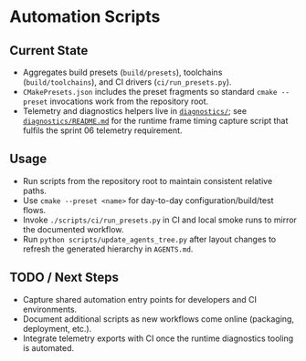 # Automation Scripts

## Current State

- Aggregates build presets (`build/presets`), toolchains (`build/toolchains`), and CI drivers (`ci/run_presets.py`).
- `CMakePresets.json` includes the preset fragments so standard `cmake --preset` invocations work from the repository root.
- Telemetry and diagnostics helpers live in [`diagnostics/`](diagnostics/); see
  [`diagnostics/README.md`](diagnostics/README.md) for the runtime frame timing
  capture script that fulfils the sprint 06 telemetry requirement.

## Usage

- Run scripts from the repository root to maintain consistent relative paths.
- Use `cmake --preset <name>` for day-to-day configuration/build/test flows.
- Invoke `./scripts/ci/run_presets.py` in CI and local smoke runs to mirror the documented workflow.
- Run `python scripts/update_agents_tree.py` after layout changes to refresh the generated hierarchy in `AGENTS.md`.

## TODO / Next Steps

- Capture shared automation entry points for developers and CI environments.
- Document additional scripts as new workflows come online (packaging, deployment, etc.).
- Integrate telemetry exports with CI once the runtime diagnostics tooling is
  automated.
